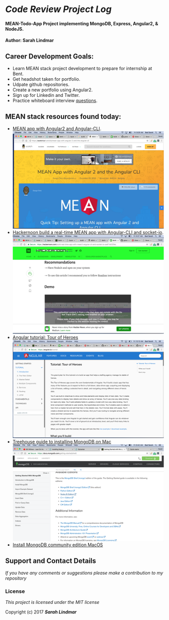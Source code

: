 # _Code Review Project Log_

#### MEAN-Todo-App Project implementing MongoDB, Express, Angular2, & NodeJS.
#### Author: Sarah Lindmar

## Career Development Goals:

* Learn MEAN stack project development to prepare for internship at Bent.
* Get headshot taken for portfolio.
* Udpate github repositories.
* Create a new portfolio using Angular2.
* Sign up for Linkedin and Twitter.
* Practice whiteboard interview [questions](https://www.glassdoor.com/Interview/oilers-interview-questions-SRCH_KO0,6.htm).

## MEAN stack resources found today:     

* [MEAN app with Angular2 and Angular-CLI](https://scotch.io/tutorials/mean-app-with-angular-2-and-the-angular-cli).
  ![alt-text](images/mean-app.png)
* [Hackernoon build a real-time MEAN app with Angular-CLI and socket-io](https://hackernoon.com/build-real-time-app-with-mean2-angular-cli-and-socket-io-cedf1dc02fec).
  ![alt-text](images/hacker-noon.png)
* [Angular tutorial: Tour of Heroes](https://angular.io/tutorial)
  ![alt-text](images/tour-of-heroes.png)
* [Treehouse guide to installing MongoDB on Mac](https://treehouse.github.io/installation-guides/mac/mongo-mac.html)
  ![alt-text](images/mongoDB.png)
* [Install MongoDB community edition MacOS](https://docs.mongodb.com/manual/tutorial/install-mongodb-on-os-x/)

## Support and Contact Details

_If you have any comments or suggestions please make a contribution to my repository_

### License

*This project is licensed under the MIT license*

Copyright (c) 2017 **_Sarah Lindmar_**
